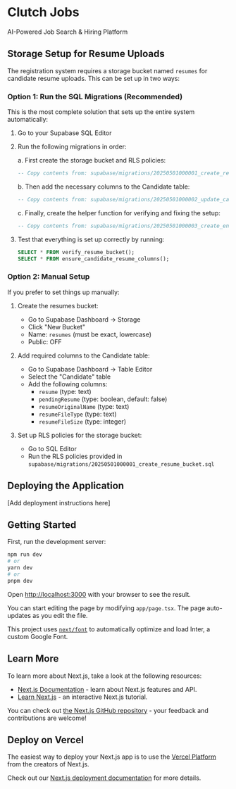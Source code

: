 # Clutch Jobs

AI-Powered Job Search & Hiring Platform

## Storage Setup for Resume Uploads

The registration system requires a storage bucket named `resumes` for candidate resume uploads. This can be set up in two ways:

### Option 1: Run the SQL Migrations (Recommended)

This is the most complete solution that sets up the entire system automatically:

1. Go to your Supabase SQL Editor
2. Run the following migrations in order:

   a. First create the storage bucket and RLS policies:
   ```sql
   -- Copy contents from: supabase/migrations/20250501000001_create_resume_bucket.sql
   ```

   b. Then add the necessary columns to the Candidate table:
   ```sql
   -- Copy contents from: supabase/migrations/20250501000002_update_candidate_table.sql
   ```

   c. Finally, create the helper function for verifying and fixing the setup:
   ```sql
   -- Copy contents from: supabase/migrations/20250501000003_create_ensure_columns_function.sql
   ```

3. Test that everything is set up correctly by running:
   ```sql
   SELECT * FROM verify_resume_bucket();
   SELECT * FROM ensure_candidate_resume_columns();
   ```

### Option 2: Manual Setup

If you prefer to set things up manually:

1. Create the resumes bucket:
   - Go to Supabase Dashboard → Storage
   - Click "New Bucket"
   - Name: `resumes` (must be exact, lowercase)
   - Public: OFF

2. Add required columns to the Candidate table:
   - Go to Supabase Dashboard → Table Editor
   - Select the "Candidate" table
   - Add the following columns:
     - `resume` (type: text)
     - `pendingResume` (type: boolean, default: false)
     - `resumeOriginalName` (type: text)
     - `resumeFileType` (type: text)
     - `resumeFileSize` (type: integer)

3. Set up RLS policies for the storage bucket:
   - Go to SQL Editor
   - Run the RLS policies provided in `supabase/migrations/20250501000001_create_resume_bucket.sql`

## Deploying the Application

[Add deployment instructions here]

## Getting Started

First, run the development server:

```bash
npm run dev
# or
yarn dev
# or
pnpm dev
```
Open [http://localhost:3000](http://localhost:3000) with your browser to see the result.

You can start editing the page by modifying `app/page.tsx`. The page auto-updates as you edit the file.

This project uses [`next/font`](https://nextjs.org/docs/basic-features/font-optimization) to automatically optimize and load Inter, a custom Google Font.

## Learn More

To learn more about Next.js, take a look at the following resources:

- [Next.js Documentation](https://nextjs.org/docs) - learn about Next.js features and API.
- [Learn Next.js](https://nextjs.org/learn) - an interactive Next.js tutorial.

You can check out [the Next.js GitHub repository](https://github.com/vercel/next.js/) - your feedback and contributions are welcome!

## Deploy on Vercel

The easiest way to deploy your Next.js app is to use the [Vercel Platform](https://vercel.com/new?utm_medium=default-template&filter=next.js&utm_source=create-next-app&utm_campaign=create-next-app-readme) from the creators of Next.js.

Check out our [Next.js deployment documentation](https://nextjs.org/docs/deployment) for more details.

